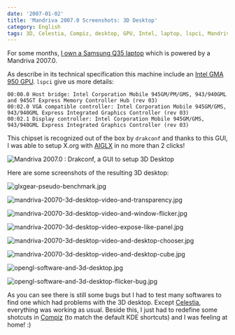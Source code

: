 ```yaml
---
date: '2007-01-02'
title: 'Mandriva 2007.0 Screenshots: 3D Desktop'
category: English
tags: 3D, Celestia, Compiz, desktop, GPU, Intel, laptop, lspci, Mandriva, Samsung, X.org
---
```


For some months, [I own a Samsung Q35 laptop]({filename}/2006/samsung-q35-xic-5500-tiny-review-of-a-strong-compact-laptop.md) which is powered by a Mandriva 2007.0.

As describe in its technical specification this machine include an [Intel GMA 950 GPU](https://en.wikipedia.org/wiki/Intel_GMA#GMA_950). `lspci` give us more details:

```text
00:00.0 Host bridge: Intel Corporation Mobile 945GM/PM/GMS, 943/940GML and 945GT Express Memory Controller Hub (rev 03)
00:02.0 VGA compatible controller: Intel Corporation Mobile 945GM/GMS, 943/940GML Express Integrated Graphics Controller (rev 03)
00:02.1 Display controller: Intel Corporation Mobile 945GM/GMS, 943/940GML Express Integrated Graphics Controller (rev 03)
```

This chipset is recognized out of the box by `drakconf` and thanks to this GUI, I was able to setup X.org with [AIGLX](https://en.wikipedia.org/wiki/AIGLX) in no more than 2 clicks!

![Mandriva 2007.0 : Drakconf, a GUI to setup 3D Desktop]({attach}mandriva-20070-drakconf-3d-desktop-control-panel.png)

Here are some screenshots of the resulting 3D desktop:

![glxgear-pseudo-benchmark.jpg]({attach}glxgear-pseudo-benchmark.jpg)

![mandriva-20070-3d-desktop-video-and-transparency.jpg]({attach}mandriva-20070-3d-desktop-video-and-transparency.jpg)

![mandriva-20070-3d-desktop-video-and-window-flicker.jpg]({attach}mandriva-20070-3d-desktop-video-and-window-flicker.jpg)

![mandriva-20070-3d-desktop-video-expose-like-panel.jpg]({attach}mandriva-20070-3d-desktop-video-expose-like-panel.jpg)

![mandriva-20070-3d-desktop-video-and-desktop-chooser.jpg]({attach}mandriva-20070-3d-desktop-video-and-desktop-chooser.jpg)

![mandriva-20070-3d-desktop-video-and-desktop-cube.jpg]({attach}mandriva-20070-3d-desktop-video-and-desktop-cube.jpg)

![opengl-software-and-3d-desktop.jpg]({attach}opengl-software-and-3d-desktop.jpg)

![opengl-software-and-3d-desktop-flicker-bug.jpg]({attach}opengl-software-and-3d-desktop-flicker-bug.jpg)

As you can see there is still some bugs but I had to test many softwares to find one which had problems with the 3D desktop. Except [Celestia](https://www.shatters.net/celestia), everything was working as usual. Beside this, I just had to redefine some shotcuts in [Compiz](https://compiz.org) (to match the default KDE shortcuts) and I was feeling at home! :)
